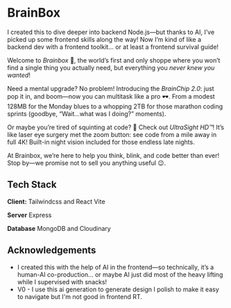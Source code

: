 # BrainBox 

I created this to dive deeper into backend Node.js—but thanks to AI, I’ve picked up some frontend skills along the way! Now I’m kind of like a backend dev with a frontend toolkit... or at least a frontend survival guide!

 Welcome to *Brainbox* 🧠, the world’s first and only shoppe where you won’t find a single thing you actually need, but everything you *never knew you wanted*!

Need a mental upgrade? No problem! Introducing the *BrainChip 2.0*: just pop it in, and boom—now you can multitask like a pro 🕶️. From a modest 128MB for the Monday blues to a whopping 2TB for those marathon coding sprints (goodbye, “Wait…what was I doing?” moments).

Or maybe you’re tired of squinting at code? 👀 Check out *UltraSight HD™*! It’s like laser eye surgery met the zoom button: see code from a mile away in full 4K! Built-in night vision included for those endless late nights.

At Brainbox, we’re here to help you think, blink, and code better than ever! Stop by—we promise not to sell you anything useful 😉.

## Tech Stack

**Client:** Tailwindcss and React Vite

**Server** Express

**Database** MongoDB and Cloudinary




## Acknowledgements

 - I created this with the help of AI in the frontend—so technically, it’s a human-AI co-production… or maybe AI just did most of the heavy lifting while I supervised with snacks!
 - V0 - I use this ai generation to generate design I polish to make it easy to navigate but I'm not good in frontend RT.


